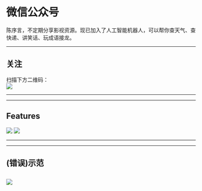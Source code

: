 微信公众号
============

陈序言，不定期分享影视资源。现已加入了人工智能机器人，可以帮你查天气、查快递、讲笑话、玩成语接龙。

--------

关注
--------

扫描下方二维码：  
![](http://ichenwin.qiniudn.com/wxpublic.jpg)

-------------

--------

Features
--------

![](http://ichenwin.qiniudn.com/tuling1.png)
![](http://ichenwin.qiniudn.com/tuling2.png)

--------------

--------

(错误)示范
--------

![](http://ichenwin.qiniudn.com/wxbot.jpg)
-------------- 
